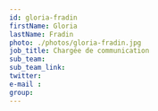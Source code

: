 ```yaml
---
id: gloria-fradin
firstName: Gloria
lastName: Fradin
photo: ./photos/gloria-fradin.jpg
job_title: Chargée de communication
sub_team:
sub_team_link:
twitter:
e-mail :
group: 
---
```

